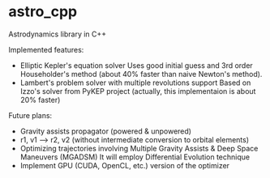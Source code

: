 # astro_cpp
Astrodynamics library in C++

Implemented features:
  + Elliptic Kepler's equation solver
    Uses good initial guess and 3rd order Householder's method (about 40% faster than naive Newton's method).
  + Lambert's problem solver with multiple revolutions support
    Based on Izzo's solver from PyKEP project (actually, this implementaion is about 20% faster)

Future plans:
  + Gravity assists propagator (powered & unpowered)
  + r1, v1 --> r2, v2 (without intermediate conversion to orbital elements)
  + Optimizing trajectories involving Multiple Gravity Assists & Deep Space Maneuvers (MGADSM)
    It will employ Differential Evolution technique
  + Implement GPU (CUDA, OpenCL, etc.) version of the optimizer